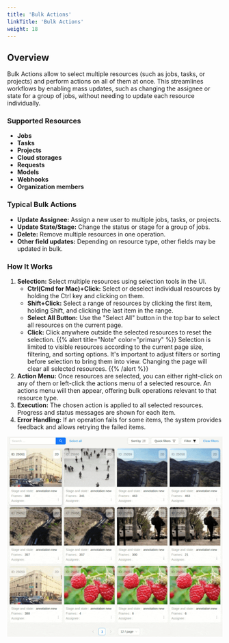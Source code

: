 ```yaml
---
title: 'Bulk Actions'
linkTitle: 'Bulk Actions'
weight: 18
---
```


## Overview

Bulk Actions allow to select multiple resources (such as jobs, tasks, or projects) and perform actions on all of them
at once. This streamlines workflows by enabling mass updates, such as changing the assignee or state for a group of
jobs, without needing to update each resource individually.

### Supported Resources

- **Jobs**
- **Tasks**
- **Projects**
- **Cloud storages**
- **Requests**
- **Models**
- **Webhooks**
- **Organization members**


### Typical Bulk Actions

- **Update Assignee:** Assign a new user to multiple jobs, tasks, or projects.
- **Update State/Stage:** Change the status or stage for a group of jobs.
- **Delete:** Remove multiple resources in one operation.
- **Other field updates:** Depending on resource type, other fields may be updated in bulk.

### How It Works

1. **Selection:** Select multiple resources using selection tools in the UI.
   - **Ctrl(Cmd for Mac)+Click:** Select or deselect individual resources by holding the Ctrl key and clicking on them.
   - **Shift+Click:** Select a range of resources by clicking the first item, holding Shift, and clicking the last item
   in the range.
   - **Select All Button:** Use the "Select All" button in the top bar to select all resources on the current page.
   - **Click:** Click anywhere outside the selected resources to reset the selection.
{{% alert title="Note" color="primary" %}}
Selection is limited to visible resources according to the current page size, filtering, and sorting options.
It's important to adjust filters or sorting before selection to bring them into view.
Changing the page will clear all selected resources.
{{% /alert %}}
1. **Action Menu:** Once resources are selected, you can either right-click on any of them or left-click the actions
menu of a selected resource. An actions menu will then appear, offering bulk operations relevant to that resource type.
1. **Execution:** The chosen action is applied to all selected resources. Progress and status messages are shown for
each item.
1. **Error Handling:** If an operation fails for some items, the system provides feedback and allows retrying the
failed items.

![Bulk actions demo](/images/bulk-actions.gif)
